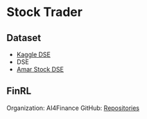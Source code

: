 # Stock Trader

## Dataset
- [Kaggle DSE](https://www.kaggle.com/datasets/mahmudulhaque/dsebd)
- DSE
- [Amar Stock DSE](https://www.amarstock.com/csv-data-download)

## FinRL
Organization: AI4Finance
GitHub: [Repositories](https://github.com/orgs/AI4Finance-Foundation/repositories)